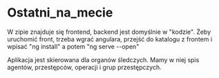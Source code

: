 # Ostatni_na_mecie

W zipie znajduje się frontend, backend jest domyślnie w "kodzie". Żeby uruchomić front, trzeba wgrać angulara,
przejść do katalogu z frontem i wpisać "ng install" a potem "ng serve --open"

Aplikacja jest skierowana dla organów śledczych. Mamy w niej spis agentów, przestępców, operacji i grup przestępczych.
